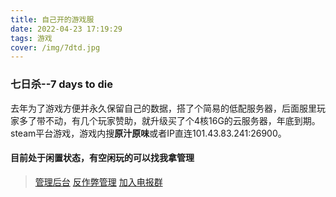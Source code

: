 ```yaml
---
title: 自己开的游戏服
date: 2022-04-23 17:19:29
tags: 游戏
cover: /img/7dtd.jpg
---
```

 ###  七日杀--7 days to die

 去年为了游戏方便并永久保留自己的数据，搭了个简易的低配服务器，后面服里玩家多了带不动，有几个玩家赞助，就升级买了个4核16G的云服务器，年底到期。steam平台游戏，游戏内搜**原汁原味**或者IP直连101.43.83.241:26900。
 #### 目前处于闲置状态，有空闲玩的可以找我拿管理

> [管理后台](http://101.43.83.241:26906/)
  [反作弊管理](http://101.43.83.241:26905/)
> [加入电报群](https://t.me/my7dtd)